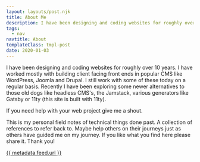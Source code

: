```yaml
---
layout: layouts/post.njk
title: About Me
description: I have been designing and coding websites for roughly over 10 years.
tags:
  - nav
navtitle: About
templateClass: tmpl-post
date: 2020-01-03
---
```


I have been designing and coding websites for roughly over 10 years. I have worked mostly with building client facing front ends in popular CMS like WordPress, Joomla and Drupal. I still work with some of these today on a regular basis. Recently I have been exploring some newer alternatives to those old dogs like headless CMS's, the Jamstack, various generators like Gatsby or 11ty (this site is built with 11ty).

If you need help with your web project give me a shout.

This is my personal field notes of technical things done past. A collection of references to refer back to. Maybe help others on their journeys just as others have guided me on my journey. If you like what you find here please share it. Thank you!

<a href="{{ metadata.feed.url }}">{{ metadata.feed.url }}</a></p>
